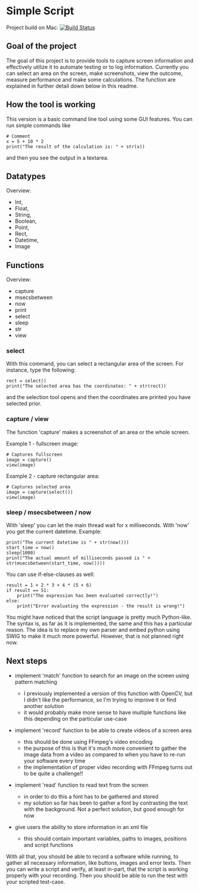 # Simple Script

Project build on Mac:
[![Build Status](https://travis-ci.org/aeckardt/SimpleScript.svg?branch=master)](https://travis-ci.org/aeckardt/SimpleScript)

## Goal of the project

The goal of this project is to provide tools to capture screen information and effectively utilize it to automate testing or to log information.
Currently you can select an area on the screen, make screenshots, view the outcome, measure performance and make some calculations. The function are explained in further detail down below in this readme.

## How the tool is working

This version is a basic command line tool using some GUI features. You can run simple commands like

```
# Comment
x = 5 + 10 * 2
print("The result of the calculation is: " + str(x))
```

and then you see the output in a textarea.

## Datatypes

Overview:

* Int,
* Float,
* String,
* Boolean,
* Point,
* Rect,
* Datetime,
* Image

## Functions

Overview:

* capture
* msecsbetween
* now
* print
* select
* sleep
* str
* view

### select
With this command, you can select a rectangular area of the screen. For instance, type the following:

```
rect = select()
print("The selected area has the coordinates: " + str(rect))
```

and the selection tool opens and then the coordinates are printed you have selected prior.

### capture / view
The function 'capture' makes a screenshot of an area or the whole screen.

Example 1 - fullscreen image:

```
# Captures fullscreen
image = capture()
view(image)
```

Example 2 - capture rectangular area:

```
# Captures selected area
image = capture(select())
view(image)
```

### sleep / msecsbetween / now
With 'sleep' you can let the main thread wait for x milliseconds. With 'now' you get the current datetime. Example:

```
print("The current datetime is " + str(now()))
start_time = now()
sleep(1000)
print("The actual amount of milliseconds passed is " + str(msecsbetween(start_time, now())))
``` 

You can use if-else-clauses as well:

```
result = 1 + 2 * 3 + 4 * (5 + 6)
if result == 51:
    print("The expression has been evaluated correctly!")
else:
    print("Error evaluating the expression - the result is wrong!")
```

You might have noticed that the script language is pretty much Python-like. The syntax is, as far as it is implemented, the same and this has a particular reason. The idea is to replace my own parser and embed python using SWIG to make it much more powerful. However, that is not planned right now.

## Next steps

* implement 'match' function to search for an image on the screen using pattern matching
  * I previously implemented a version of this function with OpenCV, but I didn't like the performance, so I'm trying to improve it or find another solution 
  * it would probably make more sense to have multiple functions like this depending on the particular use-case

* implement 'record' function to be able to create videos of a screen area
  * this should be done using FFmpeg's video encoding
  * the purpose of this is that it's much more convenient to gather the image data from a video as compared to when you have to re-run your software every time
  * the implementation of proper video recording with FFmpeg turns out to be quite a challenge!!

* implement 'read' function to read text from the screen
  * in order to do this a font has to be gathered and stored
  * my solution so far has been to gather a font by contrasting the text with the background. Not a perfect solution, but good enough for now
  
* give users the ability to store information in an xml file
  * this should contain important variables, paths to images, positions and script functions

With all that, you should be able to record a software while running, to gather all necessary information, like buttons, images and error texts. Then you can write a script and verify, at least in-part, that the script is working properly with your recording. Then you should be able to run the test with your scripted test-case.

